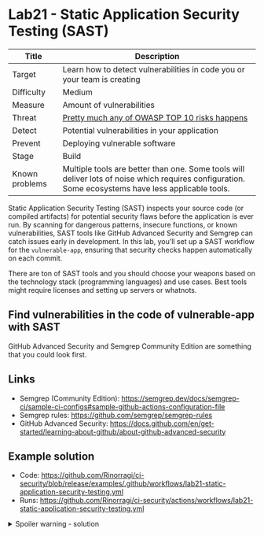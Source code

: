# Lab21 - Static Application Security Testing (SAST)

| Title          | Description                                                                                                                                         |
| -------------- | --------------------------------------------------------------------------------------------------------------------------------------------------- |
| Target         | Learn how to detect vulnerabilities in code you or your team is creating                                                                            |
| Difficulty     | Medium                                                                                                                                              |
| Measure        | Amount of vulnerabilities                                                                                                                           |
| Threat         | [Pretty much any of OWASP TOP 10 risks happens](https://owasp.org/www-project-top-ten/)                                                             |
| Detect         | Potential vulnerabilities in your application                                                                                                       |
| Prevent        | Deploying vulnerable software                                                                                                                       |
| Stage          | Build                                                                                                                                               |
| Known problems | Multiple tools are better than one. Some tools will deliver lots of noise which requires configuration. Some ecosystems have less applicable tools. |

Static Application Security Testing (SAST) inspects your source code (or compiled artifacts) for potential security flaws before the application is ever run. By scanning for dangerous patterns, insecure functions, or known vulnerabilities, SAST tools like GitHub Advanced Security and Semgrep can catch issues early in development. In this lab, you’ll set up a SAST workflow for the `vulnerable-app`, ensuring that security checks happen automatically on each commit.

There are ton of SAST tools and you should choose your weapons based on the technology stack (programming languages) and use cases. Best tools might require licenses and setting up servers or whatnots.

## Find vulnerabilities in the code of vulnerable-app with SAST

GitHub Advanced Security and Semgrep Community Edition are something that you could look first.

## Links

- Semgrep (Community Edition): <https://semgrep.dev/docs/semgrep-ci/sample-ci-configs#sample-github-actions-configuration-file>
- Semgrep rules: <https://github.com/semgrep/semgrep-rules>
- GitHub Advanced Security: <https://docs.github.com/en/get-started/learning-about-github/about-github-advanced-security>

## Example solution

- Code: <https://github.com/Rinorragi/ci-security/blob/release/examples/.github/workflows/lab21-static-application-security-testing.yml>
- Runs: <https://github.com/Rinorragi/ci-security/actions/workflows/lab21-static-application-security-testing.yml>

<details>
  <summary>Spoiler warning - solution</summary>

There are bunch of things that you can find but the ones you should be looking for are in [vulnerable-app](/apps/vulnerable-app/Controllers/HomeController.cs)

</details>
